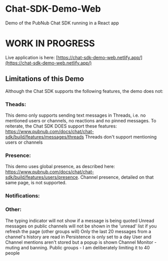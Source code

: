 # Chat-SDK-Demo-Web
Demo of the PubNub Chat SDK running in a React app

# WORK IN PROGRESS

Live application is here: [https://chat-sdk-demo-web.netlify.app/](https://chat-sdk-demo-web.netlify.app/)


## Limitations of this Demo

Although the Chat SDK supports the following features, the demo does not:

### Theads:
This demo only supports sending text messages in Threads, i.e. no mentioned users or channels, no reactions and no pinned messages.  To reiterate, the Chat SDK DOES support these features: https://www.pubnub.com/docs/chat/chat-sdk/build/features/messages/threads 
Threads don't support mentioning users or channels

### Presence:
This demo uses global presence, as described here: https://www.pubnub.com/docs/chat/chat-sdk/build/features/users/presence.  Channel presence, detailed on that same page, is not supported.

### Notifications:


### Other:
The typing indicator will not show if a message is being quoted
Unread messages on public channels will not be shown in the 'unread' list if you refresh the page (other groups will)
Only the last 20 messages from a channel's history are read in
Persistence is only set to a day
User and Channel mentions aren't stored but a popup is shown
Channel Monitor - muting and banning.
Public groups - I am deliberately limiting it to 40 people